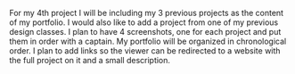 For my 4th project I will be including my 3 previous projects as the content of my portfolio. I would also like to add a project from one of my previous design classes. I plan to have 4 screenshots, one for each project and put them in order with a captain. My portfolio will be organized in chronological order. I plan to add links so the viewer can be redirected to a website with the full project on it and a small description.
